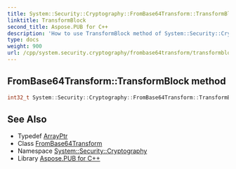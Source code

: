 ```yaml
---
title: System::Security::Cryptography::FromBase64Transform::TransformBlock method
linktitle: TransformBlock
second_title: Aspose.PUB for C++
description: 'How to use TransformBlock method of System::Security::Cryptography::FromBase64Transform class in C++.'
type: docs
weight: 900
url: /cpp/system.security.cryptography/frombase64transform/transformblock/
---
```

## FromBase64Transform::TransformBlock method




```cpp
int32_t System::Security::Cryptography::FromBase64Transform::TransformBlock(System::ArrayPtr<uint8_t> inputBuffer, int32_t inputOffset, int32_t inputCount, System::ArrayPtr<uint8_t> outputBuffer, int32_t outputOffset)
```

## See Also

* Typedef [ArrayPtr](../../../system/arrayptr/)
* Class [FromBase64Transform](../)
* Namespace [System::Security::Cryptography](../../)
* Library [Aspose.PUB for C++](../../../)
